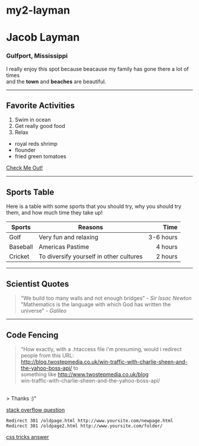 # my2-layman
# Jacob Layman

### Gulfport, Mississippi

I really enjoy this spot because beacause my family has gone there a lot of times<br>
and the **town** and **beaches** are beautiful.

-----

## Favorite Activities

1. Swim in ocean
2. Get really good food
3. Relax

- royal reds shrimp
- flounder
- fried green tomatoes

[Check Me Out!](MyStats.md)

----

## Sports Table

Here is a table with some sports that you should try, why you should try them, and how much time they take up!<br>

| Sports | Reasons | Time |
| --- | --- | ---: |
| Golf | Very fun and relaxing | 3-6 hours |
| Baseball | Americas Pastime | 4 hours |
| Cricket | To diversify yourself in other cultures | 2 hours |

----

## Scientist Quotes

> "We build too many walls and not enough bridges" - *Sir Issac Newton*<br>
> "Mathematics is the language with which God has written the universe" - *Galileo*

----

## Code Fencing

> "How exactly, with a .htaccess file i'm presuming, would i redirect people from this URL:<br>  http://blog.twostepmedia.co.uk/win-traffic-with-charlie-sheen-and-the-yahoo-boss-api/ to<br> something like http://www.twostepmedia.co.uk/blog<br> win-traffic-with-charlie-sheen-and-the-yahoo-boss-api/<br>
<br>
> Thanks :)"

<br>

[stack overflow question](https://stackoverflow.com/questions/5549117/htaccess-redirect)

```
Redirect 301 /oldpage.html http://www.yoursite.com/newpage.html
Redirect 301 /oldpage2.html http://www.yoursite.com/folder/
```

[css tricks answer](https://css-tricks.com/snippets/htaccess/301-redirects/)